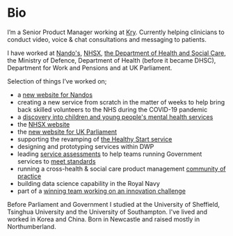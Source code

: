 # Bio
I’m a Senior Product Manager working at [Kry](https://www.kry.se/en/). Currently helping clinicians to conduct video, voice & chat consultations and messaging to patients. 

I have worked at [Nando's](https://www.nandos.co.uk/), [NHSX](https://www.nhsx.nhs.uk/), [the Department of Health and Social Care](https://www.gov.uk/government/organisations/department-of-health-and-social-care), the Ministry of Defence, Department of Health (before it became DHSC), Department for Work and Pensions and at UK Parliament.

Selection of things I’ve worked on;
- a [new website for Nandos](https://beta.nandos.co.uk/food/menu/index.html)
- creating a new service from scratch in the matter of weeks to help bring back skilled volunteers to the NHS during the COVID-19 pandemic
- a [discovery into children and young people's mental health services](https://nhsx.github.io/Mental-Health/)
- the [NHSX website](https://www.nhsx.nhs.uk/)
- the [new website for UK Parliament](https://beta.parliament.uk/)
- supporting the revamping of [the Healthy Start service](https://digitalhealth.blog.gov.uk/2018/11/08/the-most-valuable-healthy-start-resources/)
- designing and prototyping services within DWP
- leading [service assessments](https://www.gov.uk/service-manual/service-assessments/how-service-assessments-work) to help teams running Government services to [meet standards](https://www.gov.uk/service-manual/service-standard) 
- running a cross-health & social care product management [community of practice](https://digitalhealth.blog.gov.uk/2018/07/06/health-product-people-how-to-run-a-successful-alpha/)
- building data science capability in the Royal Navy
- part of a [winning team working on an innovation challenge](https://digitalhealth.blog.gov.uk/2016/12/20/ibm-challenge/)

Before Parliament and Government I studied at the University of Sheffield, Tsinghua University and the University of Southampton. I've lived and worked in Korea and China. Born in Newcastle and raised mostly in Northumberland.
